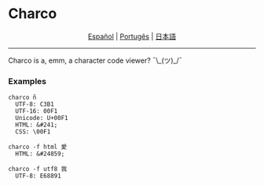 # Charco

<p align="center">
	<a href="readmes/README-es.md">Español</a> |
	<a href="readmes/README-pt.md">Portugês</a> |
	<a href="readmes/README-jp.md">日本語</a>
</p>

---

Charco is a, emm, a character code viewer? ¯\\\_(ツ)\_/¯

### Examples

```
charco ñ
  UTF-8: C3B1
  UTF-16: 00F1
  Unicode: U+00F1
  HTML: &#241;
  CSS: \00F1

charco -f html 愛
  HTML: &#24859;

charco -f utf8 我
  UTF-8: E68891

```

